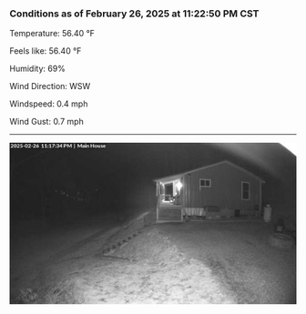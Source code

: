 ### Conditions as of February 26, 2025 at 11:22:50 PM CST 

Temperature: 56.40 &deg;F

Feels like: 56.40 &deg;F

Humidity: 69%

Wind Direction: WSW

Windspeed: 0.4 mph

Wind Gust: 0.7 mph

---

<img src="./images/latest.jpeg"/>


